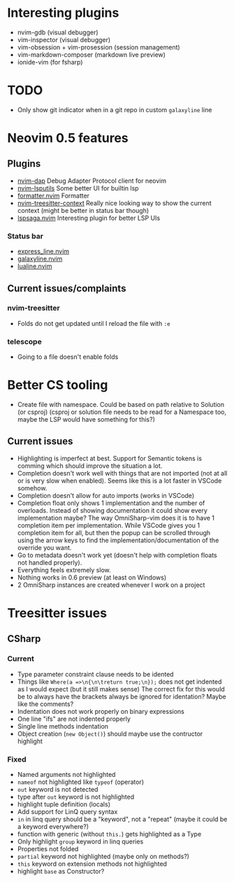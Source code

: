 # Interesting plugins

- nvim-gdb (visual debugger)
- vim-inspector (visual debugger)
- vim-obsession + vim-prosession (session management)
- vim-markdown-composer (markdown live preview)
- ionide-vim (for fsharp)

# TODO

- Only show git indicator when in a git repo in custom `galaxyline` line

# Neovim 0.5 features

## Plugins

- [nvim-dap](https://github.com/mfussenegger/nvim-dap)
  Debug Adapter Protocol client for neovim
- [nvim-lsputils](https://github.com/RishabhRD/nvim-lsputils)
  Some better UI for builtin lsp
- [formatter.nvim](https://github.com/mhartington/formatter.nvim)
  Formatter
- [nvim-treesitter-context](https://github.com/romgrk/nvim-treesitter-context)
  Really nice looking way to show the current context (might be better in status bar though)
- [lspsaga.nvim](https://github.com/glepnir/lspsaga.nvim)
  Interesting plugin for better LSP UIs

### Status bar

- [express_line.nvim](https://github.com/tjdevries/express_line.nvim)
- [galaxyline.nvim](https://github.com/glepnir/galaxyline.nvim)
- [lualine.nvim](https://github.com/hoob3rt/lualine.nvim)

## Current issues/complaints

### nvim-treesitter

- Folds do not get updated until I reload the file with `:e`

### telescope

- Going to a file doesn't enable folds

# Better CS tooling

- Create file with namespace. Could be based on path relative to Solution (or csproj) (csproj or solution file needs to be read for a Namespace too, maybe the LSP would have something for this?)

## Current issues

- Highlighting is imperfect at best. Support for Semantic tokens is comming which should improve the situation a lot.
- Completion doesn't work well with things that are not imported (not at all or is very slow when enabled).
  Seems like this is a lot faster in VSCode somehow.
- Completion doesn't allow for auto imports (works in VSCode)
- Completion float only shows 1 implementation and the number of overloads.
  Instead of showing documentation it could show every implementation maybe?
  The way OmniSharp-vim does it is to have 1 completion item per implementation.
  While VSCode gives you 1 completion item for all, but then the popup can be scrolled through using the arrow keys to find the implementation/documentation of the override you want.
- Go to metadata doesn't work yet (doesn't help with completion floats not handled properly).
- Everything feels extremely slow.
- Nothing works in 0.6 preview (at least on Windows)
- 2 OmniSharp instances are created whenever I work on a project

# Treesitter issues

## CSharp

### Current

- Type parameter constraint clause needs to be idented
- Things like `Where(a =>\n{\n\treturn true;\n});` does not get indented as I would expect (but it still makes sense)
  The correct fix for this would be to always have the brackets always be ignored for identation? Maybe like the comments?
- Indentation does not work properly on binary expressions
- One line "ifs" are not indented properly
- Single line methods indentation
- Object creation (`new Object()`) should maybe use the contructor highlight

### Fixed

- Named arguments not highlighted
- `nameof` not highlighted like `typeof` (operator)
- `out` keyword is not detected
- type after `out` keyword is not highlighted
- highlight tuple definition (locals)
- Add support for LinQ query syntax
- `in` in linq query should be a "keyword", not a "repeat" (maybe it could be a keyword everywhere?)
- function with generic (without `this.`) gets highlighted as a Type
- Only highlight `group` keyword in linq queries
- Properties not folded
- `partial` keyword not highlighted (maybe only on methods?)
- `this` keyword on extension methods not highlighted
- highlight `base` as Constructor?
